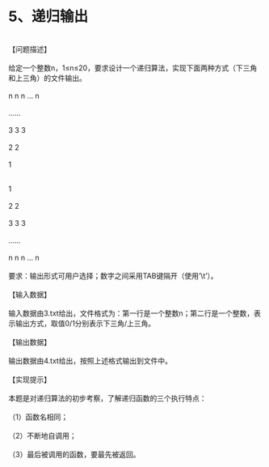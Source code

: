 <h1>5、递归输出</h1>
<br>【问题描述】</br>
    <br>给定一个整数n，1≤n≤20，要求设计一个递归算法，实现下面两种方式（下三角和上三角）的文件输出。</br>
<br>n   n   n   ...   n</br>             
<br>……</br>                              
<br>3   3   3</br>                       
<br>2	2</br>                          
<br>1</br>                               

<br>1</br>
<br>2	2</br>
<br>3	3	3</br>
<br>……</br>
<br>n	n	n	…	n</br>
<br>要求：输出形式可用户选择；数字之间采用TAB键隔开（使用’\t’）。</br>
<br>【输入数据】</br>
<br>输入数据由3.txt给出，文件格式为：第一行是一个整数n；第二行是一个整数，表示输出方式，取值0/1分别表示下三角/上三角。</br>
<br>【输出数据】</br>
<br>输出数据由4.txt给出，按照上述格式输出到文件中。</br>
<br>【实现提示】</br>
<br>本题是对递归算法的初步考察，了解递归函数的三个执行特点：</br>
<br>（1）函数名相同；</br> 
<br>（2）不断地自调用； </br>
<br>（3）最后被调用的函数，要最先被返回。</br>

